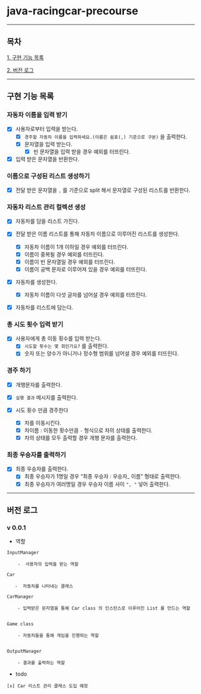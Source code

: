 # java-racingcar-precourse

---

## 목차

[1. 구현 기능 목록](#구현-기능-목록)

[2. 버전 로그](#버전-로그)

---
## 구현 기능 목록

### 자동차 이름을 입력 받기

- [x]  사용자로부터 입력을 받는다.
    - [x]  `경주할 자동차 이름을 입력하세요.(이름은 쉼표(,) 기준으로 구분)` 을 출력한다.
    - [x]   문자열을 입력 받는다.
        - [x] 빈 문자열을 입력 받을 경우 예외를 터뜨린다. 

- [x]  입력 받은 문자열을 반환한다.

### 이름으로 구성된 리스트 생성하기

- [x] 전달 받은 문자열을 `,` 를 기준으로 split 해서 문자열로 구성된 리스트를 반환한다.

### 자동차 리스트 관리 컬렉션 생성

- [x]  자동차를 담을 리스트 가진다.

- [x]  전달 받은 이름 리스트를 통해 자동차 이름으로 이루어진 리스트를 생성한다.
      - [x] 자동차 이름이 1개 이하일 경우 예외를 터뜨린다.
      - [x] 이름이 중복될 경우 예외를 터뜨린다.
      - [x] 이름이 빈 문자열일 경우 예외를 터뜨린다.
      - [x] 이름이 공백 문자로 이루어져 있을 경우 예외를 터뜨린다.

- [x]  자동차를 생성한다.
    - [x]  자동차 이름이 다섯 글자를 넘어설 경우 예외를 터뜨린다.

- [x]  자동차를 리스트에 담는다.

### 총 시도 횟수 입력 받기

- [x]  사용자에게 총 이동 횟수를 입력 받는다.
    - [x]  `시도할 횟수는 몇 회인가요?` 를 출력한다.
    - [x]  숫자 또는 양수가 아니거나 정수형 범위를 넘어설 경우 예외를 터뜨린다.

### 경주 하기

- [x]  개행문자를 출력한다.

- [x]  `실행 결과` 메시지를 출력한다.

- [x]  시도 횟수 만큼 경주한다
    - [x]  차를 이동시킨다.
    - [x]  차이름 : 이동한 횟수만큼 `-`  형식으로 차의 상태를 출력한다.
    - [x]  차의 상태를 모두 출력할 경우 개행 문자를 출력한다.

### 최종 우승자를 출력하기
- [x]  최종 우승자를 출력한다.
    - [x]  최종 우승자가 1명일 경우 “최종 우승자 : 우승자_ 이름” 형태로 출력한다.
    - [x]  최종 우승자가 여러명일 경우 우승자 이름 사이 `", "`  넣어 출력한다.
---

## 버전 로그

### v 0.0.1

- 역할
```text
InputManager

    -  사용자의 입력을 받는 역할

Car
   
   -  자동차를 나타내는 클래스

CarManager

    - 입력받은 문자열을 통해 Car class 의 인스턴스로 이루어진 List 를 만드는 역할


Game class

    - 자동차들을 통해 게임을 진행하는 역할
    
    
OutputManager

    - 결과를 출력하는 역할
```

- todo

```text
[x] Car 리스트 관리 클래스 도입 예정
```